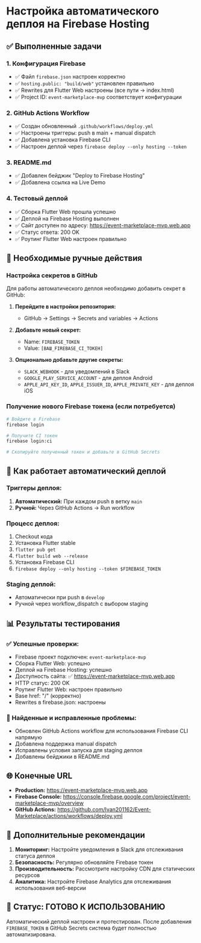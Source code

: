 # Настройка автоматического деплоя на Firebase Hosting

## ✅ Выполненные задачи

### 1. Конфигурация Firebase
- ✅ Файл `firebase.json` настроен корректно
- ✅ `hosting.public: "build/web"` установлен правильно
- ✅ Rewrites для Flutter Web настроены (все пути → index.html)
- ✅ Project ID: `event-marketplace-mvp` соответствует конфигурации

### 2. GitHub Actions Workflow
- ✅ Создан обновленный `.github/workflows/deploy.yml`
- ✅ Настроены триггеры: push в main + manual dispatch
- ✅ Добавлена установка Firebase CLI
- ✅ Настроен деплой через `firebase deploy --only hosting --token`

### 3. README.md
- ✅ Добавлен бейджик "Deploy to Firebase Hosting"
- ✅ Добавлена ссылка на Live Demo

### 4. Тестовый деплой
- ✅ Сборка Flutter Web прошла успешно
- ✅ Деплой на Firebase Hosting выполнен
- ✅ Сайт доступен по адресу: https://event-marketplace-mvp.web.app
- ✅ Статус ответа: 200 OK
- ✅ Роутинг Flutter Web настроен правильно

## 🔧 Необходимые ручные действия

### Настройка секретов в GitHub

Для работы автоматического деплоя необходимо добавить секрет в GitHub:

1. **Перейдите в настройки репозитория:**
   - GitHub → Settings → Secrets and variables → Actions

2. **Добавьте новый секрет:**
   - Name: `FIREBASE_TOKEN`
   - Value: `[ВАШ_FIREBASE_CI_ТОКЕН]`

3. **Опционально добавьте другие секреты:**
   - `SLACK_WEBHOOK` - для уведомлений в Slack
   - `GOOGLE_PLAY_SERVICE_ACCOUNT` - для деплоя Android
   - `APPLE_API_KEY_ID`, `APPLE_ISSUER_ID`, `APPLE_PRIVATE_KEY` - для деплоя iOS

### Получение нового Firebase токена (если потребуется)

```bash
# Войдите в Firebase
firebase login

# Получите CI токен
firebase login:ci

# Скопируйте полученный токен и добавьте в GitHub Secrets
```

## 🚀 Как работает автоматический деплой

### Триггеры деплоя:
1. **Автоматический:** При каждом push в ветку `main`
2. **Ручной:** Через GitHub Actions → Run workflow

### Процесс деплоя:
1. Checkout кода
2. Установка Flutter stable
3. `flutter pub get`
4. `flutter build web --release`
5. Установка Firebase CLI
6. `firebase deploy --only hosting --token $FIREBASE_TOKEN`

### Staging деплой:
- Автоматически при push в `develop`
- Ручной через workflow_dispatch с выбором staging

## 📊 Результаты тестирования

### ✅ Успешные проверки:
- Firebase проект подключен: `event-marketplace-mvp`
- Сборка Flutter Web: успешно
- Деплой на Firebase Hosting: успешно
- Доступность сайта: ✅ https://event-marketplace-mvp.web.app
- HTTP статус: 200 OK
- Роутинг Flutter Web: настроен правильно
- Base href: "/" (корректно)
- Rewrites в firebase.json: настроены

### 🔧 Найденные и исправленные проблемы:
- Обновлен GitHub Actions workflow для использования Firebase CLI напрямую
- Добавлена поддержка manual dispatch
- Исправлены условия запуска для staging деплоя
- Добавлены бейджики в README.md

## 🌐 Конечные URL

- **Production:** https://event-marketplace-mvp.web.app
- **Firebase Console:** https://console.firebase.google.com/project/event-marketplace-mvp/overview
- **GitHub Actions:** https://github.com/Ivan201162/Event-Marketplace/actions/workflows/deploy.yml

## 📝 Дополнительные рекомендации

1. **Мониторинг:** Настройте уведомления в Slack для отслеживания статуса деплоя
2. **Безопасность:** Регулярно обновляйте Firebase токен
3. **Производительность:** Рассмотрите настройку CDN для статических ресурсов
4. **Аналитика:** Настройте Firebase Analytics для отслеживания использования веб-версии

## 🎯 Статус: ГОТОВО К ИСПОЛЬЗОВАНИЮ

Автоматический деплой настроен и протестирован. После добавления `FIREBASE_TOKEN` в GitHub Secrets система будет полностью автоматизирована.
